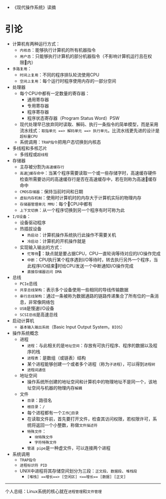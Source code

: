 - 《现代操作系统》读摘

# 引论

- 计算机有两种运行方式：
  - `内核态`：能够执行计算机的所有机器指令
  - `用户态`：只能够执行计算机的部分机器指令（不影响计算机运行且在权限内）
- `多路复用`：
  - `时间上复用`：不同的程序排队轮流使用CPU
  - `空间上复用`：每个运行时程序使用内存的一部分空间
- 处理器
  - 每个CPU中都有一定数量的寄存器：
    - 通用寄存器
    - 专用寄存器
    - 程序寄存器
    - 程序状态寄存器（Program Status Word）PSW
  - 现代处理早已放弃同时读取、解码、执行一条指令的简单模型，而是采用流水线式：`取指单元 ==> 解码单元 ==> 执行单元`。比流水线更先进的设计是`超标量CPU`
  - 系统调用：`TRAP指令`把用户态切换到内核态
- 多线程和多核芯片
  - 多线程或`超线程`
- 存储器
  - 主存被分割为`高速缓存行`
  - `高速缓存命中`：当某个程序需要读取一个或一些存储字时，高速缓存硬件检查所需要访问的高速缓存行是否在高速缓存中，若在则称为高速缓存命中
  - `CMOS存储器`：保持当前时间和日期
  - `虚拟内存机制`：使用时计算机时的内存大于计算机实际的物理内存
  - `存储器管理单元 MMU`：每个CPU中都有
  - `上下文切换`：从一个程序切换到另一个程序有时可称为此
- `I/O设备`：
  - 设备驱动程序
  - 热插拔设备
    - `热启动`：计算机操作系统执行此操作不需要关机
    - `冷启动`：计算机的开机操作就是
  - 实现输入输出的方式：
    - `忙等待`：缺点就是要占据CPU，CPU一直轮询等待对应的I/O操作完成
    - `中断`：CPU执行某个程序遇到I/O等待时，转去执行另外一个程序，当此程序I/O结束时给CPU发送一个中断通知I/O操作完成
    - `直接存储器访问 DMA`
- 总线
  - `PCIe`总线
  - `共享总线架构`：表示多个设备使用一些相同的导线传输数据
  - `串行总线架构`：通过一条被称为数据通路的链路传递集合了所有位的一条消息，非常像网络包
  - `USB`是慢速I/O设备
  - `SCSI总线`是高速总线
- 启动计算机
  - `基本输入输出系统`（Basic Input Output System，`BIOS`）
- 操作系统概念
  - 进程
    - `进程`：与此相关的是`地址空间`：存放有可执行程序、程序的数据以及程序的栈
    - `进程表`：是数组（或链表）结构
    - 某个进程能够创建一个或者多个进程（称为`子进程`），可以得到`进程树`
    - `进程间通信`
  - 地址空间
    - 操作系统所创建的地址空间和计算机中的物理地址不是同一个，该地址空间与机器的物理内存`解耦`
  - 文件
    - `目录`：路径名
    - `根目录`：`/`
    - 每个进程都有一个`工作目录`
    - 在读取文件前，首先要打开文件，检查其访问权限，若权限许可，系统将返回一个小整数，称做`文件描述符`
    - `特殊文件`：
      - `块特殊文件`
      - `字符特殊文件`
    - `管道 pipe`是一种虚文件，可以连接两个进程
- 系统调用
  - `TRAP指令`
  - `进程标识符 PID`
  - UNIX中进程将其存储空间划分为三段：`正文段`、`数据段`、`堆栈段`
    - `[堆栈] ==增长==> [空闲区] <==增长== [数据] [正文]`

***

个人总结：Linux系统的核心就在`进程管理`和`文件管理`
